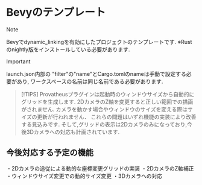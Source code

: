 
# Bevyのテンプレート

> [!NOTE]
> Bevyでdynamic_linkingを有効にしたプロジェクトのテンプレートです.
※Rustのnightly版をインストールしている必要があります.

> [!IMPORTANT]
> launch.json内部の "filter"の"name"とCargo.tomlのnameは手動で設定する必要があり,
ワークスペースの名前は同じ名前である必要があります.

>[!TIPS]
>Provatheusプラグインは起動時のウィンドウサイズから自動的にグリッドを生成します.
2DカメラのZ軸を変更すると正しい範囲での描画がされません.
カメラを動かす場合やウィンドウのサイズを変える際はサイズの更新が行われません．
これらの問題はいずれ機能の実装により改善する見込みです.
そして,グリッドの表示は2Dカメラのみになっており,今後3Dカメラへの対応も計画されています.

## 今後対応する予定の機能

・2Dカメラの追従による動的な座標変更グリッドの実装
・2DカメラのZ軸補正
・ウィンドウサイズ変更での動的サイズ変更
・3Dカメラへの対応